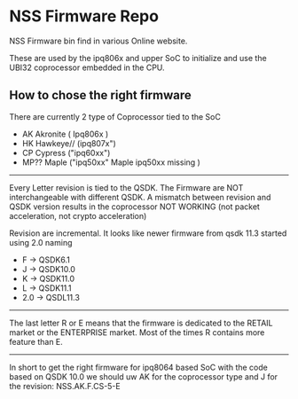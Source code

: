 # NSS Firmware Repo
NSS Firmware bin find in various Online website.

These are used by the ipq806x and upper SoC to initialize and use the UBI32 coprocessor embedded in the CPU.

How to chose the right firmware
-

There are currently 2 type of Coprocessor tied to the SoC

- AK Akronite ( Ipq806x )
- HK Hawkeye// (ipq807x")
- CP Cypress ("ipq60xx")
- MP?? Maple ("ipq50xx" Maple ipq50xx missing )
---
Every Letter revision is tied to the QSDK. The Firmware are NOT interchangeable with different QSDK. A mismatch between revision and QSDK version results in the coprocessor NOT WORKING (not packet acceleration, not crypto acceleration)

Revision are incremental.
It looks like newer firmware from qsdk 11.3 started using 2.0 naming

- F -> QSDK6.1
- J -> QSDK10.0
- K -> QSDK11.0
- L -> QSDK11.1
- 2.0 -> QSDL11.3

---
The last letter R or E means that the firmware is dedicated to the RETAIL market or the ENTERPRISE market.
Most of the times R contains more feature than E.

---

In short to get the right firmware for ipq8064 based SoC with the code based on QSDK 10.0 we should uw AK for the coprocessor type and J for the revision:
NSS.AK.F.CS-5-E